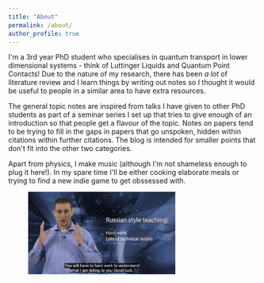 ```yaml
---
title: "About"
permalink: /about/
author_profile: true
---
```


I'm a 3rd year PhD student who specialises in quantum transport in lower dimensional systems - think of Luttinger Liquids and Quantum Point Contacts! Due to the nature of my research, there has been *a lot* of literature review and I learn things by writing out notes so I thought it would be useful to people in a similar area to have extra resources.

The general topic notes are inspired from talks I have given to other PhD students as part of a seminar series I set up that tries to give enough of an introduction so that people get a flavour of the topic. Notes on papers tend to be trying to fill in the gaps in papers that go unspoken, hidden within citations within further citations. The blog is intended for smaller points that don't fit into the other two categories.

Apart from physics, I make music (although I'm not shameless enough to plug it here!). In my spare time I'll be either cooking elaborate meals or trying to find a new indie game to get obssessed with. 

<figure class="align-center">
<img src="/images/Russian.png" style="width: 70%" class="align-center">
</figure>
